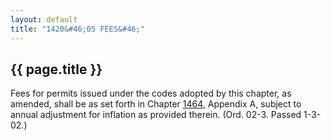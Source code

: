 ```yaml
---
layout: default 
title: "1420&#46;05 FEES&#46;"
---
```


{{ page.title }}
----------------

Fees for permits issued under the codes adopted by this chapter, as
amended, shall be as set forth in Chapter [1464](58d37b9c.html),
Appendix A, subject to annual adjustment for inflation as provided
therein. (Ord. 02-3. Passed 1-3-02.)
